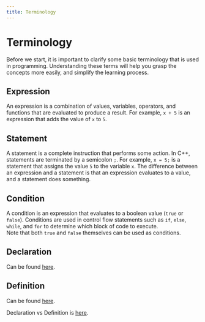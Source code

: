 ```yaml
---
title: Terminology
---
```


# Terminology

Before we start, it is important to clarify some basic terminology that is used in programming. Understanding these terms will help you grasp the concepts more easily, and simplify the learning process.

## Expression

An expression is a combination of values, variables, operators, and functions that are evaluated to produce a result. For example, `x + 5` is an expression that adds the value of `x` to `5`.

## Statement

A statement is a complete instruction that performs some action. In C++, statements are terminated by a semicolon `;`. For example, `x = 5;` is a statement that assigns the value `5` to the variable `x`.
The difference between an expression and a statement is that an expression evaluates to a value, and a statement does something.

## Condition

A condition is an expression that evaluates to a boolean value (`true` or `false`). Conditions are used in control flow statements such as `if`, `else`, `while`, and `for` to determine which block of code to execute.  
Note that both `true` and `false` themselves can be used as conditions.

## Declaration

Can be found [here](../variables/#declaring-variables).

## Definition

Can be found [here](../variables/#defining-variables).

Declaration vs Definition is [here](../variables/#declaration-vs-definition).
